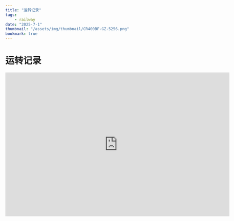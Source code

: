 ```yaml
---
title: "运转记录"
tags:
    - railway
date: "2025-7-1"
thumbnail: "/assets/img/thumbnail/CR400BF-GZ-5256.png"
bookmark: true
---
```

# 运转记录

<iframe width="700" height="450" frameborder="0" scrolling="no" src="https://1drv.ms/x/c/501d3fb1eb052268/IQTl3fqe7dWBR4yXmtb3biJLAcQq4RHDzlDdwrPC2xXOtUw?em=2&wdHideHeaders=True&wdDownloadButton=True&wdInConfigurator=True&wdInConfigurator=True"></iframe>